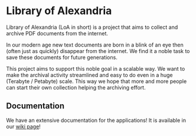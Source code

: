 # Library of Alexandria

Library of Alexandria (LoA in short) is a project that aims to collect and archive PDF documents from the internet.

In our modern age new text documents are born in a blink of an eye then (often just as quickly) disappear from the internet. We find it a noble task to save these documents for future generations.

This project aims to support this noble goal in a scalable way. We want to make the archival activity streamlined and easy to do even in a huge (Terabyte / Petabyte) scale. This way we hope that more and more people can start their own collection helping the archiving effort.

## Documentation

We have an extensive documentation for the applications! It is available in our [wiki page](https://github.com/bottomless-archive-project/library-of-alexandria/wiki)!